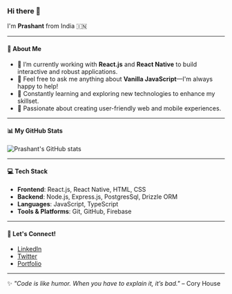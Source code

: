 ### Hi there 👋  
I'm **Prashant** from India 🇮🇳  

---

#### 🌟 About Me  

- 🔭 I’m currently working with **React.js** and **React Native** to build interactive and robust applications.  
- 💬 Feel free to ask me anything about **Vanilla JavaScript**—I'm always happy to help!  
- 🌱 Constantly learning and exploring new technologies to enhance my skillset.  
- 🎯 Passionate about creating user-friendly web and mobile experiences.  

---

#### 📊 My GitHub Stats  

![Prashant's GitHub stats](https://github-readme-stats.vercel.app/api?username=Prashantrajput11&show_icons=true&hide=contribs,prs&theme=radical)

---

#### 💻 Tech Stack  

- **Frontend**: React.js, React Native, HTML, CSS  
- **Backend**: Node.js, Express.js, PostgresSql, Drizzle ORM 
- **Languages**: JavaScript, TypeScript  
- **Tools & Platforms**: Git, GitHub, Firebase  

---

#### 🚀 Let's Connect!  

- [LinkedIn](https://www.linkedin.com/in/prashantrajput11/)  
- [Twitter](https://twitter.com/yourtwitterhandle)  
- [Portfolio](https://yourportfolio.com)  

---

✨ _"Code is like humor. When you have to explain it, it’s bad."_ – Cory House  
